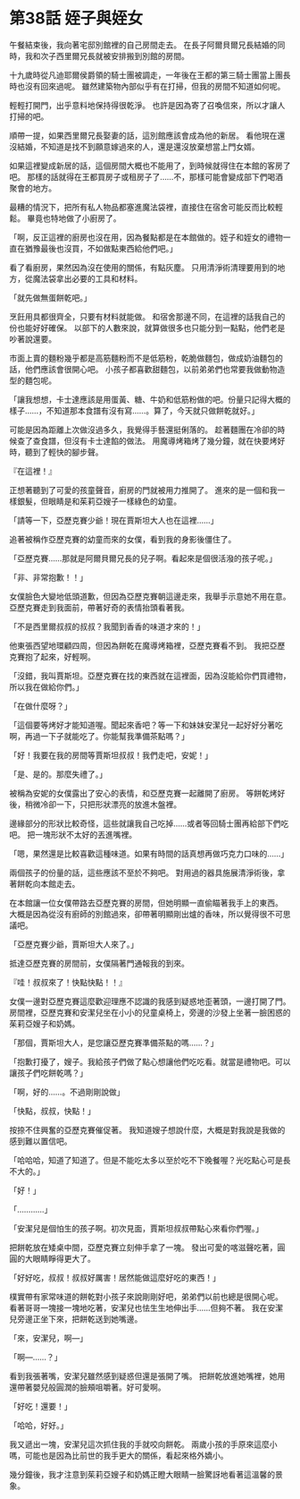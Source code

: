 # 第38話 姪子與姪女

午餐結束後，我向著宅邸別館裡的自己房間走去。
在長子阿爾貝爾兄長結婚的同時，我和次子西里爾兄長就被安排搬到別館的房間。

十九歲時從凡迪耶爾侯爵領的騎士團被調走，一年後在王都的第三騎士團當上團長時也沒有回來過呢。
雖然建築物內部似乎有在打掃，但我的房間不知道如何呢。

輕輕打開門，出乎意料地保持得很乾淨。
也許是因為寄了召喚信來，所以才讓人打掃的吧。

順帶一提，如果西里爾兄長娶妻的話，這別館應該會成為他的新居。
看他現在還沒結婚，不知道是找不到願意嫁過來的人，還是還沒放棄想當上門女婿。

如果這裡變成新居的話，這個房間大概也不能用了，到時候就得住在本館的客房了吧。
那樣的話就得在王都買房子或租房子了……不，那樣可能會變成部下們喝酒聚會的地方。

最糟的情況下，把所有私人物品都塞進魔法袋裡，直接住在宿舍可能反而比較輕鬆。
畢竟也特地做了小廚房了。

「啊，反正這裡的廚房也沒在用，因為餐點都是在本館做的。姪子和姪女的禮物一直在猶豫最後也沒買，不如做點東西給他們吧。」

看了看廚房，果然因為沒在使用的關係，有點灰塵。
只用清淨術清理要用到的地方，從魔法袋拿出必要的工具和材料。

「就先做無蛋餅乾吧。」

烹飪用具都很齊全，只要有材料就能做。
和宿舍那邊不同，在這裡的話我自己的份也能好好確保。
以部下的人數來說，就算做很多也只能分到一點點，他們老是吵著說還要。

市面上賣的麵粉幾乎都是高筋麵粉而不是低筋粉，乾脆做麵包，做成奶油麵包的話，他們應該會很開心吧。
小孩子都喜歡甜麵包，以前弟弟們也常要我做動物造型的麵包呢。

「讓我想想，卡士達應該是用蛋黃、糖、牛奶和低筋粉做的吧。份量只記得大概的樣子……，不知道那本食譜有沒有寫……。算了，今天就只做餅乾就好。」

可能是因為距離上次做沒過多久，我覺得手藝還挺俐落的。
趁著麵團在冷卻的時候查了查食譜，但沒有卡士達餡的做法。
用魔導烤箱烤了幾分鐘，就在快要烤好時，聽到了輕快的腳步聲。

『在這裡！』

正想著聽到了可愛的孩童聲音，廚房的門就被用力推開了。
進來的是一個和我一樣銀髮，但眼睛是和茱莉亞嫂子一樣綠色的幼童。

「請等一下，亞歷克賽少爺！現在賈斯坦大人也在這裡……」

追著被稱作亞歷克賽的幼童而來的女僕，看到我的身影後僵住了。

「亞歷克賽……那就是阿爾貝爾兄長的兒子啊。看起來是個很活潑的孩子呢。」

「非、非常抱歉！！」

女僕臉色大變地低頭道歉，但因為亞歷克賽朝這邊走來，我舉手示意她不用在意。
亞歷克賽走到我面前，帶著好奇的表情抬頭看著我。

「不是西里爾叔叔的叔叔？我聞到香香的味道才來的！」

他東張西望地環顧四周，但因為餅乾在魔導烤箱裡，亞歷克賽看不到。
我把亞歷克賽抱了起來，好輕啊。

「沒錯，我叫賈斯坦。亞歷克賽在找的東西就在這裡面，因為沒能給你們買禮物，所以我在做給你們。」

「在做什麼呀？」

「這個要等烤好才能知道喔。聞起來香吧？等一下和妹妹安潔兒一起好好分著吃啊，再過一下子就能吃了。你能幫我準備茶點嗎？」

「好！我要在我的房間等賈斯坦叔叔！我們走吧，安妮！」

「是、是的。那麼失禮了。」

被稱為安妮的女僕露出了安心的表情，和亞歷克賽一起離開了廚房。
等餅乾烤好後，稍微冷卻一下，只把形狀漂亮的放進木盤裡。

邊緣部分的形狀比較奇怪，這些就讓我自己吃掉……或者等回騎士團再給部下們吃吧。
把一塊形狀不太好的丟進嘴裡。

「嗯，果然還是比較喜歡這種味道。如果有時間的話真想再做巧克力口味的……」

兩個孩子的份量的話，這些應該不至於不夠吧。
對用過的器具施展清淨術後，拿著餅乾向本館走去。

在本館讓一位女僕帶路去亞歷克賽的房間，但她明顯一直偷瞄著我手上的東西。
大概是因為從沒有廚師的別館過來，卻帶著明顯剛出爐的香味，所以覺得很不可思議吧。

「亞歷克賽少爺，賈斯坦大人來了。」

抵達亞歷克賽的房間前，女僕隔著門通報我的到來。

『哇！叔叔來了！快點快點！！』

女僕一邊對亞歷克賽這麼歡迎理應不認識的我感到疑惑地歪著頭，一邊打開了門。
房間裡，亞歷克賽和安潔兒坐在小小的兒童桌椅上，旁邊的沙發上坐著一臉困惑的茱莉亞嫂子和奶媽。

「那個，賈斯坦大人，是您讓亞歷克賽準備茶點的嗎……？」

「抱歉打擾了，嫂子。我給孩子們做了點心想讓他們吃吃看。就當是禮物吧。可以讓孩子們吃餅乾嗎？」

「啊，好的……。不過剛剛說做」

「快點，叔叔，快點！」

按捺不住興奮的亞歷克賽催促著。
我知道嫂子想說什麼，大概是對我說是我做的感到難以置信吧。

「哈哈哈，知道了知道了。但是不能吃太多以至於吃不下晚餐喔？光吃點心可是長不大的。」

「好！」

「…………」

「安潔兒是個怕生的孩子啊。初次見面，賈斯坦叔叔帶點心來看你們喔。」

把餅乾放在矮桌中間，亞歷克賽立刻伸手拿了一塊。
發出可愛的喀滋聲吃著，圓圓的大眼睛睜得更大了。

「好好吃，叔叔！叔叔好厲害！居然能做這麼好吃的東西！」

樸實帶有家常味道的餅乾對小孩子來說剛剛好吧，弟弟們以前也總是很開心呢。
看著哥哥一塊接一塊地吃著，安潔兒也怯生生地伸出手……但夠不著。
我在安潔兒旁邊正坐下來，把餅乾送到她嘴邊。

「來，安潔兒，啊—」

「啊—……？」

看到我張著嘴，安潔兒雖然感到疑惑但還是張開了嘴。
把餅乾放進她嘴裡，她用還帶著嬰兒般圓潤的臉頰咀嚼著。好可愛啊。

「好吃！還要！」

「哈哈，好好。」

我又遞出一塊，安潔兒這次抓住我的手就咬向餅乾。
兩歲小孩的手原來這麼小嗎，可能也是因為比前世的我手更大的關係，看起來格外嬌小。

幾分鐘後，我才注意到茱莉亞嫂子和奶媽正瞪大眼睛一臉驚訝地看著這溫馨的景象。